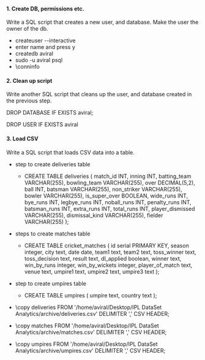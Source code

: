 #### 1. Create DB, permissions etc.
Write a SQL script that creates a new user, and database. Make the user the owner of the db.

- createuser --interactive
- enter name and press y
- createdb aviral 
- sudo -u aviral psql
- \conninfo

#### 2. Clean up script
Write another SQL script that cleans up the user, and database created in the previous step.

DROP DATABASE IF EXISTS aviral;

DROP USER IF EXISTS aviral

#### 3. Load CSV
Write a SQL script that loads CSV data into a table.

- step to create deliveries table
  - CREATE TABLE deliveries (
    match_id INT,
    inning INT,
    batting_team VARCHAR(255),
    bowling_team VARCHAR(255),
    over DECIMAL(5,2),
    ball INT,
    batsman VARCHAR(255),
    non_striker VARCHAR(255),
    bowler VARCHAR(255),
    is_super_over BOOLEAN,
    wide_runs INT,
    bye_runs INT,
    legbye_runs INT,
    noball_runs INT,
    penalty_runs INT,
    batsman_runs INT,
    extra_runs INT,
    total_runs INT,
    player_dismissed VARCHAR(255),
    dismissal_kind VARCHAR(255),
    fielder VARCHAR(255)
);

- steps to create matches table
    - CREATE TABLE cricket_matches (
    id serial PRIMARY KEY,
    season integer,
    city text,
    date date,
    team1 text,
    team2 text,
    toss_winner text,
    toss_decision text,
    result text,
    dl_applied boolean,
    winner text,
    win_by_runs integer,
    win_by_wickets integer,
    player_of_match text,
    venue text,
    umpire1 text,
    umpire2 text,
    umpire3 text
);
- step to create umpires table
    - CREATE TABLE umpires (
    umpire text,
    country text
);


- \copy deliveries FROM '/home/aviral/Desktop/IPL DataSet Analytics/archive/deliveries.csv' DELIMITER ',' CSV HEADER;
- \copy matches FROM '/home/aviral/Desktop/IPL DataSet Analytics/archive/matches.csv' DELIMITER ',' CSV HEADER;
- \copy umpires FROM '/home/aviral/Desktop/IPL DataSet Analytics/archive/umpires.csv' DELIMITER ',' CSV HEADER;
